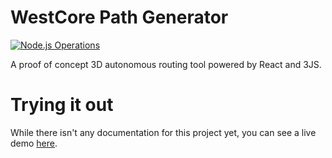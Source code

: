 # WestCore Path Generator
[![Node.js Operations](https://github.com/BWHS-Robotics/westcore-path-generator/actions/workflows/node.js.yml/badge.svg)](https://github.com/BWHS-Robotics/westcore-path-generator/actions/workflows/node.js.yml)

A proof of concept 3D autonomous routing tool powered by React and 3JS.

# Trying it out
While there isn't any documentation for this project yet, you can see a live demo [here](https://bwhs-robotics.github.io/westcore-path-generator/). 
